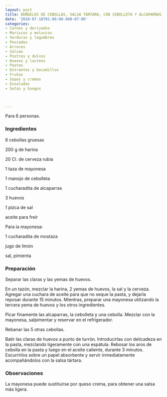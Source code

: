 ```yaml
---
layout: post
title: BUÑUELOS DE CEBOLLAS, SALSA TÁRTARA, CON CEBOLLETA Y ALCAPARRAS
date: '2010-07-18T01:00:00.000-07:00'
categories:
- Carnes y derivados
- Mariscos y moluscos
- Verduras y legumbres
- Pescados
- Arroces
- Salsas
- Postres y dulces
- Huevos y lacteos
- Pastas
- Entrantes y bocadillos
- Frutas
- Sopas y cremas
- Ensaladas
- Setas y hongos
 


---
```


Para 6 personas.

<h3>Ingredientes</h3>

6 cebollas gruesas

200 g de harina

20 Cl. de cerveza rubia

1 taza de mayonesa

1 manojo de cebolleta

1 cucharadita de alcaparras

3 huevos

1 pizca de sal

aceite para freír

Para la mayonesa:

1 cucharadita de mostaza

jugo de limón

sal, pimienta

<h3>Preparación</h3>

Separar las claras y las yemas de huevos.

En un tazón, mezclar la harina, 2 yemas de huevos, la sal y la cerveza. Agregar una cuchara de aceite para que no seque la pasta, y dejarla reposar durante 15 minutos. Mientras, preparar una mayonesa utilizando la tercera yema de huevos y los otros ingredientes.

Picar finamente las alcaparras, la cebolleta y una cebolla. Mezclar con la mayonesa, salpimentar y reservar en el refrigerador.

Rebanar las 5 otras cebollas.

Batir las claras de huevos a punto de turrón. Introducirlas con delicadeza en la pasta, mezclando ligeramente con una espátula. Rebosar los aros de cebolla en la pasta y luego en el aceite caliente, durante 3 minutos. Escurrirlos sobre un papel absorbente y servir inmediatamente acompañándolos con la salsa tártara.

<h3>Observaciones</h3>

La mayonesa puede sustituirse por queso crema, para obtener una salsa más ligera.

